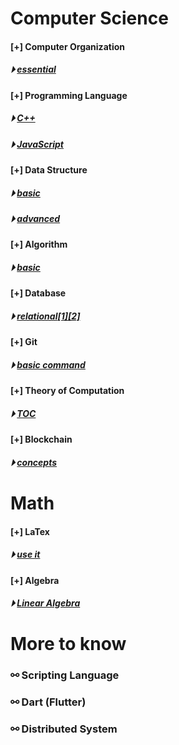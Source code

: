 

# Computer Science
#### [+] Computer Organization 
##### &#x23f5; [essential](./fundamental/Computer_Organization.md)

#### [+] Programming Language 
##### &#x23f5; [C++](./programming_language/conceptC++.md)
##### &#x23f5; [JavaScript](./programming_language/JS/)

#### [+] Data Structure 
##### &#x23f5; [basic](./data_structure/dataStructureBasic.md)
##### &#x23f5; [advanced](./data_structure/dataStructureAdvanced.md)

#### [+] Algorithm 
##### &#x23f5; [basic](./algorithm/)

#### [+] Database 
##### &#x23f5; [relational](./database/)[[1]](./database/relationalDatabase_1.md)[[2]](./database/relationalDatabase_2.md)

#### [+] Git 
##### &#x23f5; [basic command](./fundamental/Git.md)

#### [+] Theory of Computation 
##### &#x23f5; [TOC](./fundamental/TOC.md)

#### [+] Blockchain 
##### &#x23f5; [concepts](./blockchain/blockchain-concept.md)

# Math
#### [+] LaTex 
##### &#x23f5; [use it](./LaTex/LaTex.md)

#### [+] Algebra  
##### &#x23f5; [Linear Algebra](./Math/linearAlgebra.md)


# More to know

### &#x26af; Scripting Language

### &#x26af; Dart (Flutter)

### &#x26af; Distributed System
